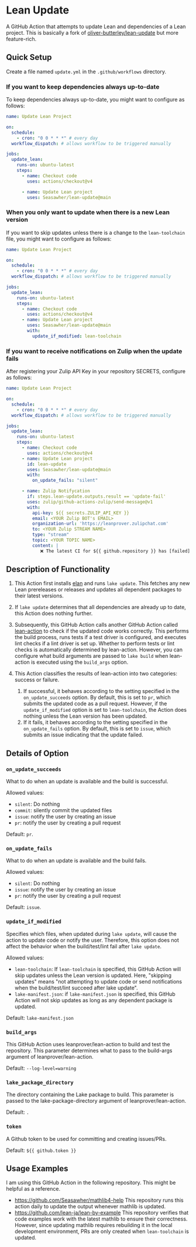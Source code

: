 # Lean Update

A GitHub Action that attempts to update Lean and dependencies of a Lean project. This is basically a fork of [oliver-butterley/lean-update](https://github.com/oliver-butterley/lean-update) but more feature-rich.

## Quick Setup

Create a file named `update.yml` in the `.github/workflows` directory.

### If you want to keep dependencies always up-to-date

To keep dependencies always up-to-date, you might want to configure as follows:

```yml
name: Update Lean Project

on:
  schedule:
    - cron: "0 0 * * *" # every day
  workflow_dispatch: # allows workflow to be triggered manually

jobs:
  update_lean:
    runs-on: ubuntu-latest
    steps:
      - name: Checkout code
        uses: actions/checkout@v4

      - name: Update Lean project
        uses: Seasawher/lean-update@main
```

### When you only want to update when there is a new Lean version

If you want to skip updates unless there is a change to the `lean-toolchain` file, you might want to configure as follows:

```yml
name: Update Lean Project

on:
  schedule:
    - cron: "0 0 * * *" # every day
  workflow_dispatch: # allows workflow to be triggered manually

jobs:
  update_lean:
    runs-on: ubuntu-latest
    steps:
      - name: Checkout code
        uses: actions/checkout@v4
      - name: Update Lean project
        uses: Seasawher/lean-update@main
        with:
          update_if_modified: lean-toolchain
```

### If you want to receive notifications on Zulip when the update fails

After registering your Zulip API Key in your repository SECRETS, configure as follows:

```yml
name: Update Lean Project

on:
  schedule:
    - cron: "0 0 * * *" # every day
  workflow_dispatch: # allows workflow to be triggered manually

jobs:
  update_lean:
    runs-on: ubuntu-latest
    steps:
      - name: Checkout code
        uses: actions/checkout@v4
      - name: Update Lean project
        id: lean-update
        uses: Seasawher/lean-update@main
        with:
          on_update_fails: "silent"

      - name: Zulip Notifycation
        if: steps.lean-update.outputs.result == 'update-fail'
        uses: zulip/github-actions-zulip/send-message@v1
        with:
          api-key: ${{ secrets.ZULIP_API_KEY }}
          email: <YOUR Zulip BOT's EMAIL>
          organization-url: 'https://leanprover.zulipchat.com'
          to: <YOUR Zulip STREAM NAME>
          type: "stream"
          topic: <YOUR TOPIC NAME>
          content: |
             ❌ The latest CI for ${{ github.repository }} has [failed](https://github.com/${{ github.repository }}/actions/runs/${{ github.event.workflow_run.id }}) ([${{ github.sha }}](https://github.com/${{ github.repository }}/commit/${{ github.sha }})).
```

## Description of Functionality

1. This Action first installs [elan](https://github.com/leanprover/elan) and runs `lake update`. This fetches any new Lean prereleases or releases and updates all dependent packages to their latest versions.

1. If `lake update` determines that all dependencies are already up to date, this Action does nothing further.

1. Subsequently, this GitHub Action calls another GitHub Action called [lean-action](https://github.com/leanprover/lean-action) to check if the updated code works correctly. This performs the build process, runs tests if a test driver is configured, and executes lint checks if a lint driver is set up. Whether to perform tests or lint checks is automatically determined by lean-action. However, you can configure what build arguments are passed to `lake build` when lean-action is executed using the `build_args` option.

1. This Action classifies the results of lean-action into two categories: success or failure.
    1. If successful, it behaves according to the setting specified in the `on_update_succeeds` option. By default, this is set to `pr`, which submits the updated code as a pull request. However, if the `update_if_modified` option is set to `lean-toolchain`, the Action does nothing unless the Lean version has been updated.
    1. If it fails, it behaves according to the setting specified in the `on_update_fails` option. By default, this is set to `issue`, which submits an issue indicating that the update failed.

## Details of Option

### `on_update_succeeds`

What to do when an update is available and the build is successful.

Allowed values:
* `silent`: Do nothing
* `commit`: silently commit the updated files
* `issue`: notify the user by creating an issue
* `pr`: notify the user by creating a pull request

Default: `pr`.

### `on_update_fails`

What to do when an update is available and the build fails.

Allowed values:
* `silent`: Do nothing
* `issue`: notify the user by creating an issue
* `pr`: notify the user by creating a pull request

Default: `issue`.

### `update_if_modified`

Specifies which files, when updated during `lake update`, will cause the action to update code or notify the user.
Therefore, this option does not affect the behavior when the build/test/lint fail after `lake update`.

Allowed values:
* `lean-toolchain`:
  If `lean-toolchain` is specified, this GitHub Action will skip updates unless the Lean version is updated.
  Here, "skipping updates" means "not attempting to update code or send notifications when the build/test/lint succeed after lake update".
* `lake-manifest.json`: if `lake-manifest.json` is specified, this GitHub Action will not skip updates as long as any dependent package is updated.

Default: `lake-manifest.json`

### `build_args`

This GitHub Action uses leanprover/lean-action to build and test the repository.
This parameter determines what to pass to the build-args argument of leanprover/lean-action.

Default: `--log-level=warning`

### `lake_package_directory`

The directory containing the Lake package to build.
This parameter is passed to the lake-package-directory argument of leanprover/lean-action.

Default: `.`

### `token`

A Github token to be used for committing and creating issues/PRs.

Default: `${{ github.token }}`

## Usage Examples

I am using this GitHub Action in the following repository. This might be helpful as a reference.

* <https://github.com/Seasawher/mathlib4-help> This repository runs this action daily to update the output whenever mathlib is updated.
* <https://github.com/lean-ja/lean-by-example> This repository verifies that code examples work with the latest mathlib to ensure their correctness. However, since updating mathlib requires rebuilding it in the local development environment, PRs are only created when `lean-toolchain` is updated.
